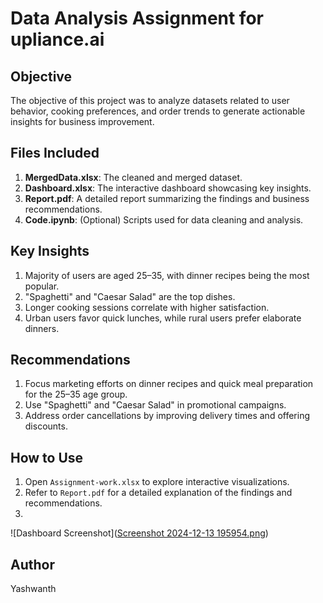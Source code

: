 # Data Analysis Assignment for upliance.ai

## Objective
The objective of this project was to analyze datasets related to user behavior, cooking preferences, and order trends to generate actionable insights for business improvement.

## Files Included
1. **MergedData.xlsx**: The cleaned and merged dataset.
2. **Dashboard.xlsx**: The interactive dashboard showcasing key insights.
3. **Report.pdf**: A detailed report summarizing the findings and business recommendations.
4. **Code.ipynb**: (Optional) Scripts used for data cleaning and analysis.

## Key Insights
1. Majority of users are aged 25–35, with dinner recipes being the most popular.
2. "Spaghetti" and "Caesar Salad" are the top dishes.
3. Longer cooking sessions correlate with higher satisfaction.
4. Urban users favor quick lunches, while rural users prefer elaborate dinners.

## Recommendations
1. Focus marketing efforts on dinner recipes and quick meal preparation for the 25–35 age group.
2. Use "Spaghetti" and "Caesar Salad" in promotional campaigns.
3. Address order cancellations by improving delivery times and offering discounts.

## How to Use
1. Open `Assignment-work.xlsx` to explore interactive visualizations.
2. Refer to `Report.pdf` for a detailed explanation of the findings and recommendations.
3. 

![Dashboard Screenshot]([Screenshot 2024-12-13 195954.png](https://github.com/Yashwanth-git-coder/Upliance.ai-Assignment-Round-1/blob/main/Screenshot%202024-12-13%20195954.png))

## Author
Yashwanth

